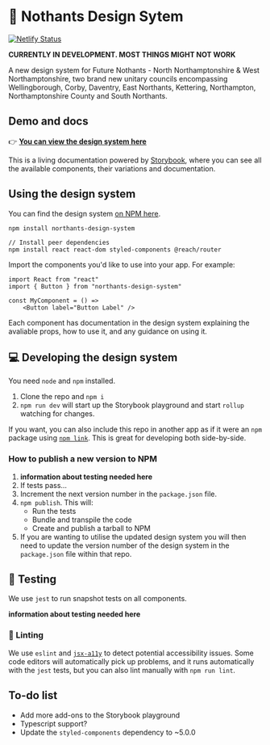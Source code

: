 # 🎨 Nothants Design Sytem

[![Netlify Status](https://api.netlify.com/api/v1/badges/19c44b04-97ec-4066-84f8-fd7106d00996/deploy-status)](https://app.netlify.com/sites/elated-pasteur-e85c66/deploys)

**CURRENTLY IN DEVELOPMENT. MOST THINGS MIGHT NOT WORK**

A new design system for Future Nothants - North Northamptonshire & West Northamptonshire, two brand new unitary councils encompassing Wellingborough, Corby, Daventry, East Northants, Kettering, Northampton, Northamptonshire County and South Northants.

## Demo and docs

👉 **[You can view the design system here](northants-design-system.netlify.app)**

This is a living documentation powered by [Storybook](https://storybook.js.org/), where you can see all the available components, their variations and documentation.

## Using the design system

You can find the design system [on NPM here](https://www.npmjs.com/package/northants-design-system).

```
npm install northants-design-system

// Install peer dependencies
npm install react react-dom styled-components @reach/router
```

Import the components you'd like to use into your app. For example:

```
import React from "react"
import { Button } from "northants-design-system"

const MyComponent = () =>
    <Button label="Button Label" />
```

Each component has documentation in the design system explaining the avaliable props, how to use it, and any guidance on using it.

## 💻 Developing the design system

You need `node` and `npm` installed.

1. Clone the repo and `npm i`
2. `npm run dev` will start up the Storybook playground and start `rollup` watching for changes.

If you want, you can also include this repo in another app as if it were an `npm` package using [`npm link`](https://docs.npmjs.com/cli/link). This is great for developing both side-by-side.

### How to publish a new version to NPM

1. **information about testing needed here**
2. If tests pass...
2. Increment the next version number in the `package.json` file.
3. `npm publish`. This will:
    - Run the tests
    - Bundle and transpile the code
    - Create and publish a tarball to NPM
4. If you are wanting to utilise the updated design system you will then need to update the version number of the design system in the `package.json` file within that repo.

## 🧪 Testing

We use `jest` to run snapshot tests on all components.

**information about testing needed here**

### 🧼 Linting

We use `eslint` and [`jsx-a11y`](https://www.npmjs.com/package/eslint-plugin-jsx-a11y) to detect potential accessibility issues. Some code editors will automatically pick up problems, and it runs automatically with the `jest` tests, but you can also lint manually with `npm run lint`.

## To-do list

* Add more add-ons to the Storybook playground
* Typescript support?
* Update the `styled-components` dependency to ~5.0.0
